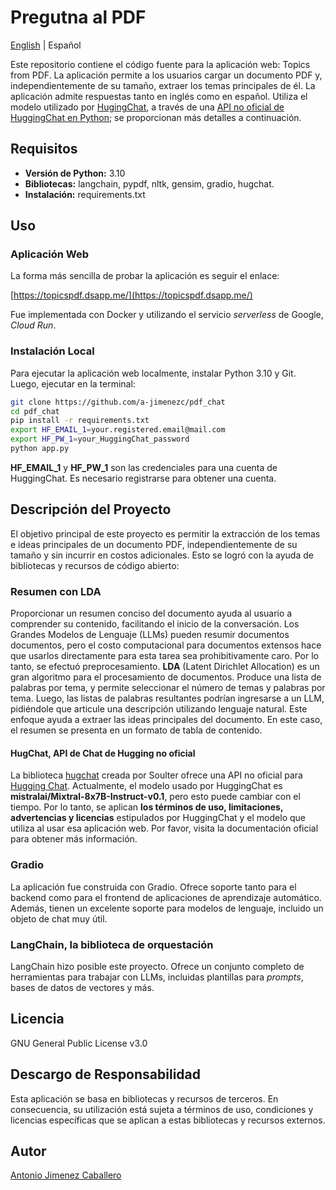 # Pregutna al PDF

[English](README.md) | Español

Este repositorio contiene el código fuente para la aplicación web: Topics from PDF. La aplicación permite a los usuarios cargar un documento PDF y, independientemente de su tamaño, extraer los temas principales de él. La aplicación admite respuestas tanto en inglés como en español. Utiliza el modelo utilizado por [HugingChat](https://huggingface.co/chat/), a través de una [API no oficial de HuggingChat en Python](https://github.com/Soulter/hugging-chat-api); se proporcionan más detalles a continuación.

## Requisitos

* **Versión de Python:** 3.10
* **Bibliotecas:** langchain, pypdf, nltk, gensim, gradio, hugchat.
* **Instalación:** requirements.txt

## Uso

### Aplicación Web
La forma más sencilla de probar la aplicación es seguir el enlace:

[https://topicspdf.dsapp.me/](https://topicspdf.dsapp.me/)

Fue implementada con Docker y utilizando el servicio *serverless* de Google, *Cloud Run*.

### Instalación Local
Para ejecutar la aplicación web localmente, instalar Python 3.10 y Git. Luego, ejecutar en la terminal:

```bash
git clone https://github.com/a-jimenezc/pdf_chat
cd pdf_chat
pip install -r requirements.txt
export HF_EMAIL_1=your.registered.email@mail.com
export HF_PW_1=your_HuggingChat_password
python app.py
```
**HF_EMAIL_1** y **HF_PW_1** son las credenciales para una cuenta de HuggingChat. Es necesario registrarse para obtener una cuenta.

## Descripción del Proyecto

El objetivo principal de este proyecto es permitir la extracción de los temas e ideas principales de un documento PDF, independientemente de su tamaño y sin incurrir en costos adicionales. Esto se logró con la ayuda de bibliotecas y recursos de código abierto:

### Resumen con LDA
Proporcionar un resumen conciso del documento ayuda al usuario a comprender su contenido, facilitando el inicio de la conversación. Los Grandes Modelos de Lenguaje (LLMs) pueden resumir documentos documentos, pero el costo computacional para documentos extensos hace que usarlos directamente para esta tarea sea prohibitivamente caro. Por lo tanto, se efectuó preprocesamiento. **LDA** (Latent Dirichlet Allocation) es un gran algoritmo para el procesamiento de documentos. Produce una lista de palabras por tema, y permite seleccionar el número de temas y palabras por tema. Luego, las listas de palabras resultantes podrían ingresarse a un LLM, pidiéndole que articule una descripción utilizando lenguaje natural. Este enfoque ayuda a extraer las ideas principales del documento. En este caso, el resumen se presenta en un formato de tabla de contenido.

#### HugChat, API de Chat de Hugging no oficial
La biblioteca [hugchat](https://github.com/Soulter/hugging-chat-api) creada por Soulter ofrece una API no oficial para [Hugging Chat](https://huggingface.co/chat/). Actualmente, el modelo usado por HuggingChat es **mistralai/Mixtral-8x7B-Instruct-v0.1**, pero esto puede cambiar con el tiempo. Por lo tanto, se aplican **los términos de uso, limitaciones, advertencias y licencias** estipulados por HuggingChat y el modelo que utiliza al usar esa aplicación web. Por favor, visita la documentación oficial para obtener más información.

### Gradio
La aplicación fue construida con Gradio. Ofrece soporte tanto para el backend como para el frontend de aplicaciones de aprendizaje automático. Además, tienen un excelente soporte para modelos de lenguaje, incluido un objeto de chat muy útil.

### LangChain, la biblioteca de orquestación
LangChain hizo posible este proyecto. Ofrece un conjunto completo de herramientas para trabajar con LLMs, incluidas plantillas para *prompts*, bases de datos de vectores y más.

## Licencia
GNU General Public License v3.0

## Descargo de Responsabilidad
Esta aplicación se basa en bibliotecas y recursos de terceros. En consecuencia, su utilización está sujeta a términos de uso, condiciones y licencias específicas que se aplican a estas bibliotecas y recursos externos.

## Autor
[Antonio Jimenez Caballero](https://www.linkedin.com/in/antonio-jimnzc/)
